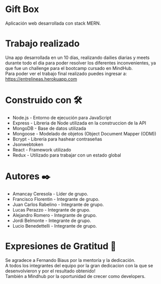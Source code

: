 # Gift Box
Aplicación web desarrollada con stack MERN. 
# Trabajo realizado
Una app desarrollada en un 10 días, realizando dailies diarias y meets durante todo el dia para poder resolver los diferentes inconvenientes, ya que fue un challenge para el bootcamp cursado en MindHub.
<br/>Para poder ver el trabajo final realizado puedes ingresar a: https://entrelineas.herokuapp.com
# Construido con 🛠️
- Node.js - Entorno de ejecución para JavaScript
- Express - Libreria de Node utilizada en la construccion de la API
- MongoDB - Base de datos utilizada
- Mongoose - Modelado de objetos (Object Document Mapper (ODM))
- Bcrypt - Librería para hashear contraseñas
- Jsonwebtoken
- React - Framework utilizado
- Redux - Utilizado para trabajar con un estado global
# Autores ✒️
- Amancay Ceresola - Líder de grupo.
- Francisco Florentin - Integrante de grupo.
- Juan Carlos Rabelino - Integrante de grupo.
- Lucas Perazzo - Integrante de grupo.
- Alejandro Romero - Integrante de grupo.
- Jordi Belmonte - Integrante de grupo.
- Lucio Benedettelli - Integrante de grupo.
# Expresiones de Gratitud 🎁
Se agradece a Fernando Biaus por la mentoría y la dedicación. <br/>
A todos los integrantes del equipo por la gran dedicacion con la que se desenvolvieron y por el resultado obtenido! <br/>
También a Mindhub por la oportunidad de crecer como developers.
